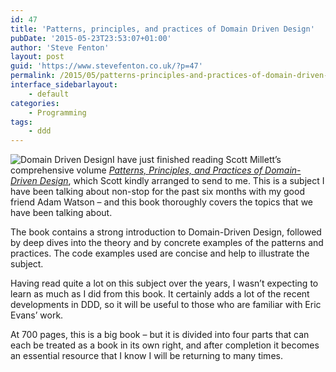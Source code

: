 ```yaml
---
id: 47
title: 'Patterns, principles, and practices of Domain Driven Design'
pubDate: '2015-05-23T23:53:07+01:00'
author: 'Steve Fenton'
layout: post
guid: 'https://www.stevefenton.co.uk/?p=47'
permalink: /2015/05/patterns-principles-and-practices-of-domain-driven-design/
interface_sidebarlayout:
    - default
categories:
    - Programming
tags:
    - ddd
---
```


![Domain Driven Design](https://www.stevefenton.co.uk/wp-content/uploads/2015/07/domain-driven-design-225x300.jpg)I have just finished reading Scott Millett’s comprehensive volume [*Patterns, Principles, and Practices of Domain-Driven Design*](http://www.wrox.com/WileyCDA/WroxTitle/Patterns-Principles-and-Practices-of-Domain-Driven-Design.productCd-1118714709.html), which Scott kindly arranged to send to me. This is a subject I have been talking about non-stop for the past six months with my good friend Adam Watson – and this book thoroughly covers the topics that we have been talking about.

The book contains a strong introduction to Domain-Driven Design, followed by deep dives into the theory and by concrete examples of the patterns and practices. The code examples used are concise and help to illustrate the subject.

Having read quite a lot on this subject over the years, I wasn’t expecting to learn as much as I did from this book. It certainly adds a lot of the recent developments in DDD, so it will be useful to those who are familiar with Eric Evans’ work.

At 700 pages, this is a big book – but it is divided into four parts that can each be treated as a book in its own right, and after completion it becomes an essential resource that I know I will be returning to many times.